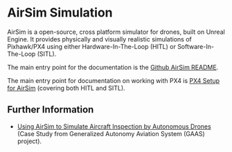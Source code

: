 # AirSim Simulation

AirSim is a open-source, cross platform simulator for drones, built on Unreal Engine. It provides physically and visually realistic simulations of Pixhawk/PX4 using either Hardware-In-The-Loop \(HITL\) or Software-In-The-Loop \(SITL\).

The main entry point for the documentation is the [Github AirSim README](https://github.com/Microsoft/AirSim/blob/master/README.md).

The main entry point for documentation on working with PX4 is [PX4 Setup for AirSim](https://github.com/Microsoft/AirSim/blob/master/docs/px4_setup.md) (covering both HITL and SITL).

## Further Information

* [Using AirSim to Simulate Aircraft Inspection by Autonomous Drones](https://github.com/generalized-intelligence/GAAS/tree/master/demo/case_study_1?fbclid=IwAR2JO0LPesA5z313sA2QGm1t01bb4wn0Xpz_JkD7Z1s3nombJWHyTZdLuMA) (Case Study from Generalized Autonomy Aviation System (GAAS) project).